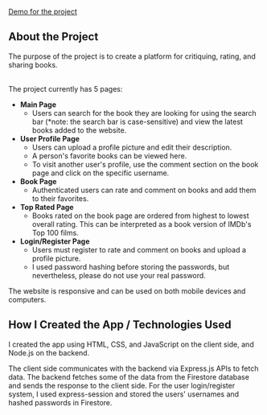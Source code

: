 <a href="http://bookcritic.ata243y.com/">Demo for the project</a>

<h2>About the Project</h2>
The purpose of the project is to create a platform for critiquing, rating, and sharing books.

<br>
<br>

The project currently has 5 pages:
<br>
- **Main Page**
  - Users can search for the book they are looking for using the search bar (*note: the search bar is case-sensitive) and view the latest books added to the website.
- **User Profile Page**
   - Users can upload a profile picture and edit their description.
   - A person's favorite books can be viewed here.
   - To visit another user's profile, use the comment section on the book page and click on the specific username.
- **Book Page**
   - Authenticated users can rate and comment on books and add them to their favorites.
- **Top Rated Page**
   - Books rated on the book page are ordered from highest to lowest overall rating. This can be interpreted as a book version of IMDb's Top 100 films.
- **Login/Register Page**
    - Users must register to rate and comment on books and upload a profile picture.
    - I used password hashing before storing the passwords, but nevertheless, please do not use your real password.

 
The website is responsive and can be used on both mobile devices and computers.
      
<h2>How I Created the App / Technologies Used</h2>

I created the app using HTML, CSS, and JavaScript on the client side, and Node.js on the backend.

The client side communicates with the backend via Express.js APIs to fetch data. The backend fetches some of the data from the Firestore database and sends the response to the client side.
For the user login/register system, I used express-session and stored the users' usernames and hashed passwords in Firestore.
